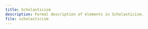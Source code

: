 ```yaml
---
title: Scholasticism
description: Formal description of elements in Scholasticism.
file: scholasticism
---
```


